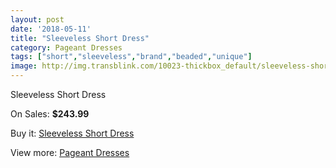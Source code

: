 ```yaml
---
layout: post
date: '2018-05-11'
title: "Sleeveless Short Dress"
category: Pageant Dresses
tags: ["short","sleeveless","brand","beaded","unique"]
image: http://img.transblink.com/10023-thickbox_default/sleeveless-short-dress.jpg
---
```

Sleeveless Short Dress

On Sales: **$243.99**
<a href="https://www.transblink.com/en/pageant-dresses/3251-sleeveless-short-dress.html"><amp-img layout="responsive" width="600" height="600" src="//img.transblink.com/10023-thickbox_default/sleeveless-short-dress.jpg" alt="Sleeveless Short Dress 0" /></a>
<a href="https://www.transblink.com/en/pageant-dresses/3251-sleeveless-short-dress.html"><amp-img layout="responsive" width="600" height="600" src="//img.transblink.com/10027-thickbox_default/sleeveless-short-dress.jpg" alt="Sleeveless Short Dress 1" /></a>
<a href="https://www.transblink.com/en/pageant-dresses/3251-sleeveless-short-dress.html"><amp-img layout="responsive" width="600" height="600" src="//img.transblink.com/10026-thickbox_default/sleeveless-short-dress.jpg" alt="Sleeveless Short Dress 2" /></a>
<a href="https://www.transblink.com/en/pageant-dresses/3251-sleeveless-short-dress.html"><amp-img layout="responsive" width="600" height="600" src="//img.transblink.com/10025-thickbox_default/sleeveless-short-dress.jpg" alt="Sleeveless Short Dress 3" /></a>
<a href="https://www.transblink.com/en/pageant-dresses/3251-sleeveless-short-dress.html"><amp-img layout="responsive" width="600" height="600" src="//img.transblink.com/10024-thickbox_default/sleeveless-short-dress.jpg" alt="Sleeveless Short Dress 4" /></a>

Buy it: [Sleeveless Short Dress](https://www.transblink.com/en/pageant-dresses/3251-sleeveless-short-dress.html "Sleeveless Short Dress")

View more: [Pageant Dresses](https://www.transblink.com/en/9-pageant-dresses "Pageant Dresses")